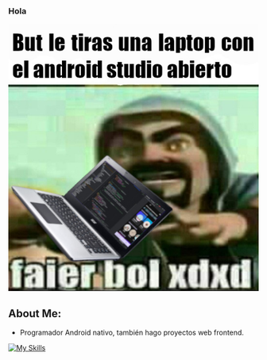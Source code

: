 ### Hola

![but](https://github.com/ThePowerdinoDeluxe990/ThePowerdinoDeluxe990/blob/main/Mimomobuenoesdefinitivo.jpeg?raw=true)
## About Me:
* Programador Android nativo, también hago proyectos web frontend.


[![My Skills](https://skillicons.dev/icons?i=androidstudio,idea,vscode,git,windows)](https://skillicons.dev)







